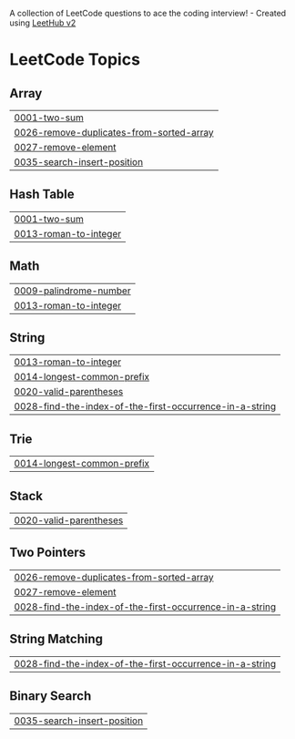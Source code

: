 A collection of LeetCode questions to ace the coding interview! - Created using [LeetHub v2](https://github.com/arunbhardwaj/LeetHub-2.0)
<!---LeetCode Topics Start-->
# LeetCode Topics
## Array
|  |
| ------- |
| [0001-two-sum](https://github.com/subinyun1124/LeetCode/tree/master/0001-two-sum) |
| [0026-remove-duplicates-from-sorted-array](https://github.com/subinyun1124/LeetCode/tree/master/0026-remove-duplicates-from-sorted-array) |
| [0027-remove-element](https://github.com/subinyun1124/LeetCode/tree/master/0027-remove-element) |
| [0035-search-insert-position](https://github.com/subinyun1124/LeetCode/tree/master/0035-search-insert-position) |
## Hash Table
|  |
| ------- |
| [0001-two-sum](https://github.com/subinyun1124/LeetCode/tree/master/0001-two-sum) |
| [0013-roman-to-integer](https://github.com/subinyun1124/LeetCode/tree/master/0013-roman-to-integer) |
## Math
|  |
| ------- |
| [0009-palindrome-number](https://github.com/subinyun1124/LeetCode/tree/master/0009-palindrome-number) |
| [0013-roman-to-integer](https://github.com/subinyun1124/LeetCode/tree/master/0013-roman-to-integer) |
## String
|  |
| ------- |
| [0013-roman-to-integer](https://github.com/subinyun1124/LeetCode/tree/master/0013-roman-to-integer) |
| [0014-longest-common-prefix](https://github.com/subinyun1124/LeetCode/tree/master/0014-longest-common-prefix) |
| [0020-valid-parentheses](https://github.com/subinyun1124/LeetCode/tree/master/0020-valid-parentheses) |
| [0028-find-the-index-of-the-first-occurrence-in-a-string](https://github.com/subinyun1124/LeetCode/tree/master/0028-find-the-index-of-the-first-occurrence-in-a-string) |
## Trie
|  |
| ------- |
| [0014-longest-common-prefix](https://github.com/subinyun1124/LeetCode/tree/master/0014-longest-common-prefix) |
## Stack
|  |
| ------- |
| [0020-valid-parentheses](https://github.com/subinyun1124/LeetCode/tree/master/0020-valid-parentheses) |
## Two Pointers
|  |
| ------- |
| [0026-remove-duplicates-from-sorted-array](https://github.com/subinyun1124/LeetCode/tree/master/0026-remove-duplicates-from-sorted-array) |
| [0027-remove-element](https://github.com/subinyun1124/LeetCode/tree/master/0027-remove-element) |
| [0028-find-the-index-of-the-first-occurrence-in-a-string](https://github.com/subinyun1124/LeetCode/tree/master/0028-find-the-index-of-the-first-occurrence-in-a-string) |
## String Matching
|  |
| ------- |
| [0028-find-the-index-of-the-first-occurrence-in-a-string](https://github.com/subinyun1124/LeetCode/tree/master/0028-find-the-index-of-the-first-occurrence-in-a-string) |
## Binary Search
|  |
| ------- |
| [0035-search-insert-position](https://github.com/subinyun1124/LeetCode/tree/master/0035-search-insert-position) |
<!---LeetCode Topics End-->